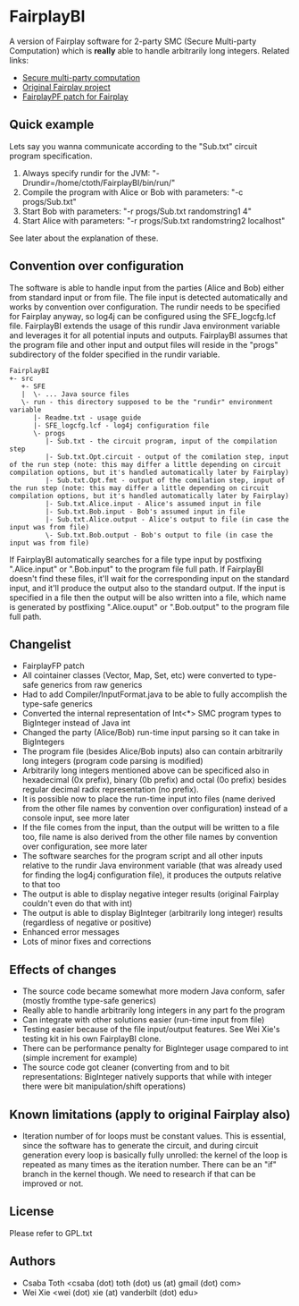 FairplayBI
==========

A version of Fairplay software for 2-party SMC (Secure Multi-party Computation) which is __really__ able to handle
arbitrarily long integers. Related links:
- [Secure multi-party computation](http://en.wikipedia.org/wiki/Secure_multi-party_computation)
- [Original Fairplay project](http://www.cs.huji.ac.il/project/Fairplay/)
- [FairplayPF patch for Fairplay](http://thomaschneider.de/FairplayPF/)

Quick example
---
Lets say you wanna communicate according to the "Sub.txt" circuit program specification.

1.  Always specify rundir for the JVM: "-Drundir=/home/ctoth/FairplayBI/bin/run/"
2.  Compile the program with Alice or Bob with parameters: "-c progs/Sub.txt"
3.  Start Bob with parameters: "-r progs/Sub.txt randomstring1 4"
4.  Start Alice with parameters: "-r progs/Sub.txt randomstring2 localhost"

See later about the explanation of these.

Convention over configuration
---
The software is able to handle input from the parties (Alice and Bob) either from standard input or from file.
The file input is detected automatically and works by convention over configuration.
The rundir needs to be specified for Fairplay anyway, so log4j can be configured using the SFE_logcfg.lcf file.
FairplayBI extends the usage of this rundir Java environment variable and leverages it for all potential
inputs and outputs. FairplayBI assumes that the program file and other input and output files will reside in the
"progs" subdirectory of the folder specified in the rundir variable.

    FairplayBI
    +- src
       +- SFE
       |  \- ... Java source files
       \- run - this directory supposed to be the "rundir" environment variable
          |- Readme.txt - usage guide
          |- SFE_logcfg.lcf - log4j configuration file
          \- progs
             |- Sub.txt - the circuit program, input of the compilation step
             |- Sub.txt.Opt.circuit - output of the comilation step, input of the run step (note: this may differ a little depending on circuit compilation options, but it's handled automatically later by Fairplay)
             |- Sub.txt.Opt.fmt - output of the comilation step, input of the run step (note: this may differ a little depending on circuit compilation options, but it's handled automatically later by Fairplay)
             |- Sub.txt.Alice.input - Alice's assumed input in file
             |- Sub.txt.Bob.input - Bob's assumed input in file
             |- Sub.txt.Alice.output - Alice's output to file (in case the input was from file)
             \- Sub.txt.Bob.output - Bob's output to file (in case the input was from file)

If FairplayBI automatically searches for a file type input by postfixing ".Alice.input" or ".Bob.input" to the
program file full path.  If FairplayBI doesn't find these files, it'll wait for the corresponding input on the
standard input, and it'll produce the output also to the standard output. If the input is specified in a file
then the output will be also written into a file, which name is generated by postfixing ".Alice.ouput" or
".Bob.output" to the program file full path.

Changelist
---
- FairplayFP patch
- All cointainer classes (Vector, Map, Set, etc) were converted to type-safe generics from raw generics
- Had to add Compiler/InputFormat.java to be able to fully accomplish the type-safe generics
- Converted the internal representation of Int<*> SMC program types to BigInteger instead of Java int
- Changed the party (Alice/Bob) run-time input parsing so it can take in BigIntegers
- The program file (besides Alice/Bob inputs) also can contain arbitrarily long integers (program code parsing is modified)
- Arbitrarily long integers mentioned above can be specificed also in hexadecimal (0x prefix), binary (0b prefix) and
octal (0o prefix) besides regular decimal radix representation (no prefix). 
- It is possible now to place the run-time input into files (name derived from the other file names
by convention over configuration) instead of a console input, see more later
- If the file comes from the input, than the output will be written to a file too, file name is also
derived from the other file names by convention over configuration, see more later
- The software searches for the program script and all other inputs relative to the rundir Java environment variable
(that was already used for finding the log4j configuration file), it produces the outputs relative to that too
- The output is able to display negative integer results (original Fairplay couldn't even do that with int)
- The output is able to display BigInteger (arbitrarily long integer) results (regardless of negative or positive)
- Enhanced error messages
- Lots of minor fixes and corrections

Effects of changes
---
- The source code became somewhat more modern Java conform, safer (mostly fromthe type-safe generics)
- Really able to handle arbitrarily long integers in any part fo the program
- Can integrate with other solutions easier (run-time input from file)
- Testing easier because of the file input/output features. See Wei Xie's testing kit in his own FairplayBI clone.
- There can be performance penalty for BigInteger usage compared to int (simple increment for example)
- The source code got cleaner (converting from and to bit representations: BigInteger natively supports that while
with integer there were bit manipulation/shift operations)

Known limitations (apply to original Fairplay also)
---
- Iteration number of for loops must be constant values. This is essential, since the software has to generate the circuit,
and during circuit generation every loop is basically fully unrolled: the kernel of the loop is repeated as many times
as the iteration number. There can be an "if" branch in the kernel though. We need to research if that can be improved or not.

License
---
Please refer to GPL.txt

Authors
---
- Csaba Toth &lt;csaba (dot) toth (dot) us (at) gmail (dot) com&gt;
- Wei Xie &lt;wei (dot) xie (at) vanderbilt (dot) edu&gt;

